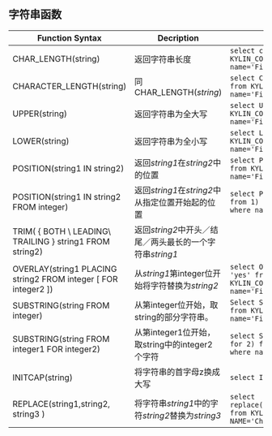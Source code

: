 ## 字符串函数

| Function Syntax                          | Decription                             | Example                                  | Return            |
| ---------------------------------------- | -------------------------------------- | ---------------------------------------- | ----------------- |
| CHAR_LENGTH(string)                      | 返回字符串长度                                | ```select char_length(name) from KYLIN_COUNTRY where name='Fiji'``` | ```4```           |
| CHARACTER_LENGTH(string)                 | 同CHAR_LENGTH(*string*)                 | ```select CHARACTER_LENGTH(name) from KYLIN_COUNTRY where name='Fiji'``` | ```4```           |
| UPPER(string)                            | 返回字符串为全大写                              | ```select UPPER(name) from KYLIN_COUNTRY where name='Fiji'``` | ```FIJI```        |
| LOWER(string)                            | 返回字符串为全小写                              | ```select LOWER(name) from KYLIN_COUNTRY where name='Fiji'``` | ```fiji```        |
| POSITION(string1 IN string2)             | 返回*string1*在*string2*中的位置              | ```select POSITION('ji' in name)  from KYLIN_COUNTRY where name='Fiji'``` | ```3```           |
| POSITION(string1 IN string2 FROM integer) | 返回*string1*在*string2*中从指定位置开始起的位置      | ```select POSITION('ji' in name from 1)  from KYLIN_COUNTRY where name='Fiji'``` | ```3```           |
| TRIM( { BOTH \ LEADING\  TRAILING } string1 FROM string2) | 返回*string2*中开头／结尾／两头最长的一个字符串*string1*  |                                          |                   |
| OVERLAY(string1 PLACING string2 FROM integer [ FOR integer2 ]) | 从*string1*第integer位开始将字符替换为*string2*   | ```select OVERLAY (name PLACING 'yes' from 2 for 2) from KYLIN_COUNTRY where name='Fiji'``` | ```Fyesi```       |
| SUBSTRING(string FROM integer)           | 从第integer位开始，取string的部分字符串。            | ```Select SUBSTRING(name from 3) from KYLIN_COUNTRY where name='Fiji'``` | ```ji```          |
| SUBSTRING(string FROM integer1 FOR integer2) | 从第integer1位开始，取string中的integer2 个字符    | ```select SUBSTRING(name from 3 for 2) from KYLIN_COUNTRY where name='Fiji'``` | ``` ji```         |
| INITCAP(string)                          | 将字符串的首字母z换成大写                          | ```select INITCAP('hello world')```      | ```Hello World``` |
| REPLACE(string1,string2, string3 )       | 将字符串*string1*中的字符*string2*替换为*string3* | `select replace(NAME,'China','Hello') from KYLIN_COUNTRY where NAME='China'` | `Hello`           |

###  